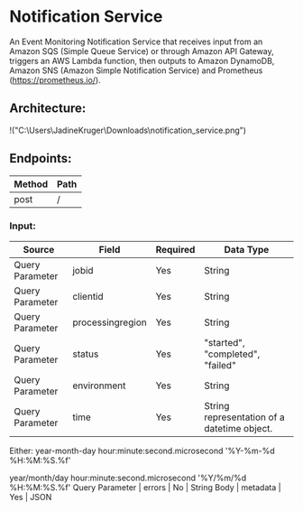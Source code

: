 # Notification Service

An Event Monitoring Notification Service that receives input from an Amazon SQS (Simple Queue Service) or through Amazon API Gateway, triggers an AWS Lambda function, then outputs to Amazon DynamoDB, Amazon SNS (Amazon Simple Notification Service) and Prometheus (https://prometheus.io/).


## Architecture:
!("C:\Users\JadineKruger\Downloads\notification_service.png")

## Endpoints:

Method | Path
------------ | -------------
post | /

### Input:

Source | Field | Required | Data Type
------------ | ------------- | ------------- | -------------
Query Parameter | jobid | Yes | String
Query Parameter | clientid | Yes | String
Query Parameter | processingregion | Yes | String
Query Parameter | status | Yes | "started", "completed", "failed"
Query Parameter | environment | Yes | String
Query Parameter | time | Yes | String representation of a datetime object.
Either:
year-month-day hour:minute:second.microsecond
'%Y-%m-%d %H:%M:%S.%f'

year/month/day hour:minute:second.microsecond
'%Y/%m/%d %H:%M:%S.%f'
Query Parameter | errors | No | String
Body | metadata | Yes | JSON
